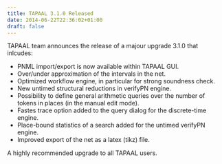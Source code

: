 ```yaml
---
title: TAPAAL 3.1.0 Released 
date: 2014-06-22T22:36:02+01:00
draft: false
---
```


TAPAAL team announces the release of a majour upgrade 3.1.0 that inlcudes:

* PNML import/export is now available within TAPAAL GUI.
* Over/under approximation of the intervals in the net.
* Optimized workflow engine, in particular for strong soundness check.
* New untimed structural reductions in verifyPN engine.
* Possibility to define general arithmetic queries over the number of tokens in places (in the manual edit mode).
* Fastes trace option added to the query dialog for the discrete-time engine.
* Place-bound statistics of a search added for the untimed verifyPN engine.
* Improved export of the net as a latex (tikz) file.

A highly recommended upgrade to all TAPAAL users.